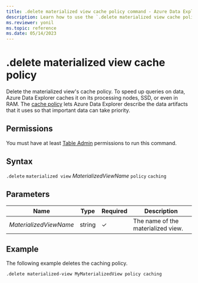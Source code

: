 ```yaml
---
title: .delete materialized view cache policy command - Azure Data Explorer
description: Learn how to use the `.delete materialized view cache policy` command to delete the materialized view's cache policy.
ms.reviewer: yonil
ms.topic: reference
ms.date: 05/14/2023
---
```

# .delete materialized view cache policy

Delete the materialized view's cache policy. To speed up queries on data, Azure Data Explorer caches it on its processing nodes, SSD, or even in RAM. The [cache policy](cachepolicy.md) lets Azure Data Explorer describe the data artifacts that it uses so that important data can take priority.

## Permissions

You must have at least [Table Admin](access-control/role-based-access-control.md) permissions to run this command.

## Syntax

`.delete` `materialized view` *MaterializedViewName* `policy` `caching`

## Parameters

|Name|Type|Required|Description|
|--|--|--|--|
|*MaterializedViewName*|string|&check;|The name of the materialized view.|

## Example

The following example deletes the caching policy.

```kusto
.delete materialized-view MyMaterializedView policy caching 
```
